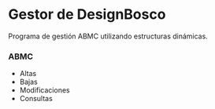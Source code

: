 # Gestor de DesignBosco
Programa de gestión ABMC utilizando estructuras dinámicas.

### ABMC
- Altas
- Bajas
- Modificaciones
- Consultas

